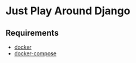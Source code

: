 # Just Play Around Django

## Requirements
- [docker](https://docs.docker.com/engine/)
- [docker-compose](https://docs.docker.com/compose/)